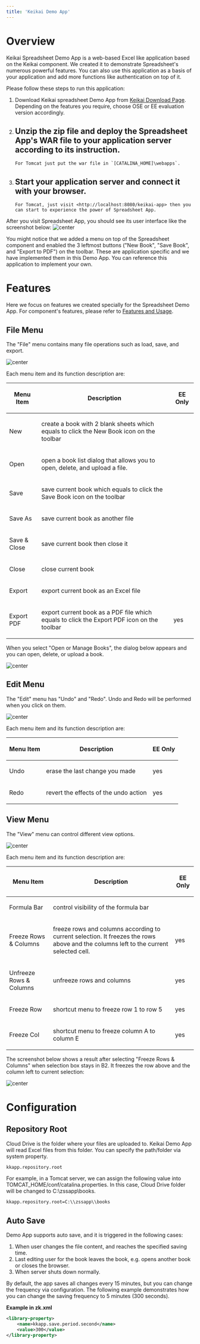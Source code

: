```yaml
---
title: 'Keikai Demo App'
---
```


# Overview

Keikai Spreadsheet Demo App is a web-based Excel like application based on the Keikai component. We created it to demonstrate Spreadsheet's
numerous powerful features. You can also use this application as a basis
of your application and add more functions like authentication on top of it.

Please follow these steps to run this application:

1.  Download Keikai spreadsheet Demo App from [Keikai Download Page](https://keikai.io/download). Depending on the features you require, choose OSE or EE evaluation version accordingly.
2.  Unzip the zip file and deploy the Spreadsheet App's WAR file to your
    application server according to its instruction.
      -   
        For Tomcat just put the war file in `[CATALINA_HOME]\webapps`.
3.  Start your application server and connect it with your browser.
      -   
        For Tomcat, just visit <http://localhost:8080/keikai-app> then you can start to experience the power of Spreadsheet App.

After you visit Spreadsheet App, you should see its user interface like
the screenshot below: 
![center](/assets/images/dev-ref/Zss-essentials-zssapp.png) 

You might notice that we added a menu on top of the Spreadsheet component and enabled the 3 leftmost buttons ("New Book", "Save Book", and "Export to PDF") on the toolbar. These are application specific and we have implemented them in this Demo App. You can reference this application to implement your own.

# Features

Here we focus on features we created specially for the Spreadsheet Demo App. For component's features, please refer
to [Features and Usage](Features_and_Usage).

## File Menu

The "File" menu contains many file operations such as load, save, and
export.

![center](/assets/images/dev-ref/Zss-essentials-zssapp-file.png)

Each menu item and its function description are:

<table>
<thead>
<tr class="header">
<th><center>
<p>Menu Item</p>
</center></th>
<th><center>
<p>Description</p>
</center></th>
<th><center>
<p>EE Only</p>
</center></th>
</tr>
</thead>
<tbody>
<tr class="odd">
<td><p>New</p></td>
<td><p>create a book with 2 blank sheets which equals to click the New Book icon on the toolbar</p></td>
<td></td>
</tr>
<tr class="even">
<td><p>Open</p></td>
<td><p>open a book list dialog that allows you to open, delete, and upload a file.</p></td>
<td></td>
</tr>
<tr class="odd">
<td><p>Save</p></td>
<td><p>save current book which equals to click the Save Book icon on the toolbar</p></td>
<td></td>
</tr>
<tr class="even">
<td><p>Save As</p></td>
<td><p>save current book as another file</p></td>
<td></td>
</tr>
<tr class="odd">
<td><p>Save &amp; Close</p></td>
<td><p>save current book then close it</p></td>
<td></td>
</tr>
<tr class="even">
<td><p>Close</p></td>
<td><p>close current book</p></td>
<td></td>
</tr>
<tr class="odd">
<td><p>Export</p></td>
<td><p>export current book as an Excel file</p></td>
<td></td>
</tr>
<tr class="even">
<td><p>Export PDF</p></td>
<td><p>export current book as a PDF file which equals to click the Export PDF icon on the toolbar</p></td>
<td><p>yes</p></td>
</tr>
</tbody>
</table>

When you select "Open or Manage Books", the dialog below appears and you
can open, delete, or upload a book. 

![center](/assets/images/dev-ref/Zss-essentials-zssapp-file-booklist.png)

## Edit Menu

The "Edit" menu has "Undo" and "Redo". Undo and Redo will be performed when you click on them. 

![center](/assets/images/dev-ref/Zss-essentials-zssapp-edit.png)

Each menu item and its function description are:

<table>
<thead>
<tr class="header">
<th><center>
<p>Menu Item</p>
</center></th>
<th><center>
<p>Description</p>
</center></th>
<th><center>
<p>EE Only</p>
</center></th>
</tr>
</thead>
<tbody>
<tr class="odd">
<td><p>Undo</p></td>
<td><p>erase the last change you made</p></td>
<td><p>yes</p></td>
</tr>
<tr class="even">
<td><p>Redo</p></td>
<td><p>revert the effects of the undo action</p></td>
<td><p>yes</p></td>
</tr>
</tbody>
</table>

## View Menu

The "View" menu can control different view options.

![center](/assets/images/dev-ref/Zss-essentials-zssapp-view.png)

Each menu item and its function description are:

<table>
<thead>
<tr class="header">
<th><center>
<p>Menu Item</p>
</center></th>
<th><center>
<p>Description</p>
</center></th>
<th><center>
<p>EE Only</p>
</center></th>
</tr>
</thead>
<tbody>
<tr class="odd">
<td><p>Formula Bar</p></td>
<td><p>control visibility of the formula bar</p></td>
<td></td>
</tr>
<tr class="even">
<td><p>Freeze Rows &amp; Columns</p></td>
<td><p>freeze rows and columns according to current selection. It freezes the rows above and the columns left to the current selected cell.</p></td>
<td><p>yes</p></td>
</tr>
<tr class="odd">
<td><p>Unfreeze Rows &amp; Columns</p></td>
<td><p>unfreeze rows and columns</p></td>
<td><p>yes</p></td>
</tr>
<tr class="even">
<td><p>Freeze Row</p></td>
<td><p>shortcut menu to freeze row 1 to row 5</p></td>
<td><p>yes</p></td>
</tr>
<tr class="odd">
<td><p>Freeze Col</p></td>
<td><p>shortcut menu to freeze column A to column E</p></td>
<td><p>yes</p></td>
</tr>
</tbody>
</table>

The screenshot below shows a result after selecting "Freeze Rows &
Columns" when selection box stays in B2. It freezes the row above and
the column left to current selection:

![center](/assets/images/dev-ref/Zss-essentials-zssapp-freeze.png)

# Configuration

## Repository Root

Cloud Drive is the folder where your files are uploaded to. Keikai Demo App will read Excel files from this folder.
You can specify the path/folder via system property.

``` xml
kkapp.repository.root
```

For example, in a Tomcat server, we can assign the following value into
TOMCAT\_HOME/conf/catalina.properties. In this case, Cloud Drive folder
will be changed to C:\\zssapp\\books.

``` xml
kkapp.repository.root=C:\\zssapp\\books
```

## Auto Save

Demo App supports auto save, and it is triggered in the following cases:

1.  When user changes the file content, and reaches the specified saving time.
2.  Last editing user for the book leaves the book, e.g. opens another book or
    closes the browser.
3.  When server shuts down normally.

By default, the app saves all changes every 15 minutes, but you can
change the frequency via configuration. The following example demonstrates how you can change the saving frequency to 5 minutes (300 seconds).

**Example in zk.xml**

``` xml
<library-property>
    <name>kkapp.save.period.second</name>
    <value>300</value>
</library-property>
```
